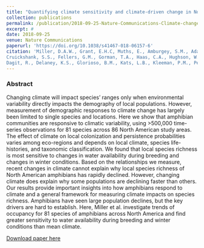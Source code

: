 ```yaml
---
title: "Quantifying climate sensitivity and climate-driven change in North American amphibian communities"
collection: publications
permalink: /publication/2018-09-25-Nature-Communications-Climate-change-NA-Amphibians
excerpt: #
date: 2018-09-25
venue: Nature Communications
paperurl: 'https://doi.org/10.1038/s41467-018-06157-6'
citation: 'Miller, D.A.W., Grant, E.H.C, Muths, E., Amburgey, S.M., Adams, M.J., Joseph, M.B., Waddle, J.H., Johnson, P.T. J., Ryan, M.E., Schmidt, B.R., Calhoun, D.L., Davis, C.L., Fisher, R.N., Green, D.M., Hossack, B.R., Rittenhouse, T.A.G., Walls, S.C., Bailey, L.L.,
Cruickshank, S.S., Fellers, G.M., Gorman, T.A., Haas, C.A., Hughson, W., Pilliod, D.S., Price, S.J., Ray, A.M., Sadinski, W., Saenz, D., Barichivich, W.J., Brand, A., Brehme, C.S.,
Dagit, R., Delaney, K.S., Glorioso, B.M., Kats, L.B., Kleeman, P.M., Pearl, C.A., Rochester, C.J., Riley, S.P.D., Roth, M., Sigafus, B.H. (2019). Quantifying climate sensitivity and climate-driven change in North American amphibian communities. <i>Nature Communications</i>. 9(1):3926'
---
```



### Abstract

Changing climate will impact species’ ranges only when environmental variability directly impacts the demography of local populations. However, measurement of demographic responses to climate change has largely been limited to single species and locations. Here we show that amphibian communities are responsive to climatic variability, using >500,000 time-series observations for 81 species across 86 North American study areas. The effect of climate on local colonization and persistence probabilities varies among eco-regions and depends on local climate, species life-histories, and taxonomic classification. We found that local species richness is most sensitive to changes in water availability during breeding and changes in winter conditions. Based on the relationships we measure, recent changes in climate cannot explain why local species richness of North American amphibians has rapidly declined. However, changing climate does explain why some populations are declining faster than others. Our results provide important insights into how amphibians respond to climate and a general framework for measuring climate impacts on species richness. Amphibians have seen large population declines, but the key drivers are hard to establish. Here, Miller et al. investigate trends of occupancy for 81 species of amphibians across North America and find greater sensitivity to water availability during breeding and winter conditions than mean climate.


[Download paper here](https://doi.org/10.1038/s41467-018-06157-6)

